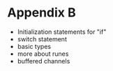 # Appendix B

- Initialization statements for "if"
- switch statement
- basic types
- more about runes
- buffered channels